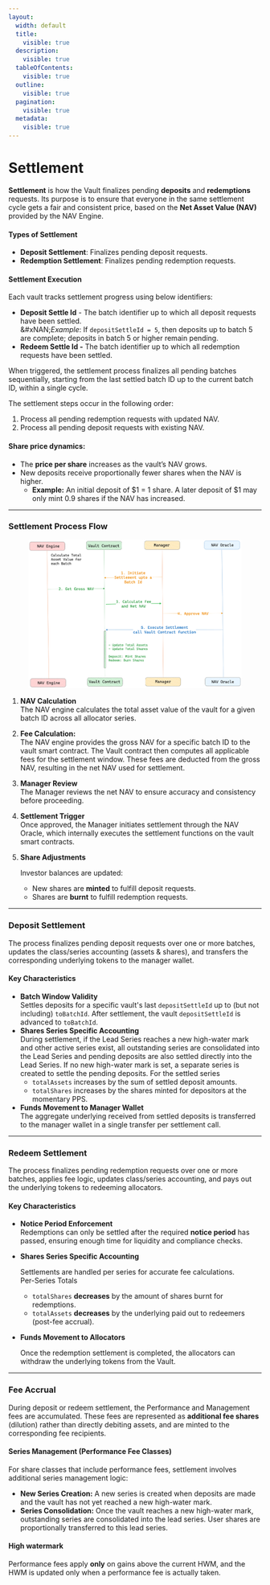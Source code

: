 ```yaml
---
layout:
  width: default
  title:
    visible: true
  description:
    visible: true
  tableOfContents:
    visible: true
  outline:
    visible: true
  pagination:
    visible: true
  metadata:
    visible: true
---
```


# Settlement

**Settlement** is how the Vault finalizes pending **deposits** and **redemptions** requests. Its purpose is to ensure that everyone in the same settlement cycle gets a fair and consistent price, based on the **Net Asset Value (NAV)** provided by the NAV Engine.

#### Types of Settlement

* **Deposit Settlement**: Finalizes pending deposit requests.
* **Redemption Settlement**: Finalizes pending redemption requests.

#### Settlement Execution

Each vault tracks settlement progress using below identifiers:

* **Deposit Settle Id** - The batch identifier up to which all deposit requests have been settled.\
  &#xNAN;_&#x45;xample_: If `depositSettleId = 5`, then deposits up to batch 5 are complete; deposits in batch 5 or higher remain pending.
* **Redeem Settle Id -** The batch identifier up to which all redemption requests have been settled.

When triggered, the settlement process finalizes all pending batches sequentially, starting from the last settled batch ID up to the current batch ID, within a single cycle.

The settlement steps occur in the following order:

1. Process all pending redemption requests with updated NAV.
2. Process all pending deposit requests with existing NAV.

#### Share price dynamics:

* The **price per share** increases as the vault’s NAV grows.
* New deposits receive proportionally fewer shares when the NAV is higher.
  * **Example:** An initial deposit of $1 = 1 share. A later deposit of $1 may only mint 0.9 shares if the NAV has increased.

***

### Settlement Process Flow

<figure><picture><source srcset="../../.gitbook/assets/Aleph-settle-sequence.png" media="(prefers-color-scheme: dark)"><img src="../../.gitbook/assets/settlement-flow-diagram.png" alt=""></picture><figcaption></figcaption></figure>



1. **NAV Calculation**\
   The NAV engine calculates the total asset value of the vault for a given batch ID across all allocator series.
2. **Fee Calculation:**\
   The NAV engine provides the gross NAV for a specific batch ID to the vault smart contract. The Vault contract then computes all applicable fees for the settlement window. These fees are deducted from the gross NAV, resulting in the net NAV used for settlement.
3. **Manager Review**\
   The Manager reviews the net NAV to ensure accuracy and consistency before proceeding.
4. **Settlement Trigger**\
   Once approved, the Manager initiates settlement through the NAV Oracle, which internally executes the settlement functions on the vault smart contracts.
5.  **Share Adjustments**

    Investor balances are updated:

    * New shares are **minted** to fulfill deposit requests.
    * Shares are **burnt** to fulfill redemption requests.



***

### Deposit Settlement

The process finalizes pending deposit requests over one or more batches, updates the class/series accounting (assets & shares), and transfers the corresponding underlying tokens to the manager wallet.

#### Key Characteristics

* **Batch Window Validity**\
  Settles deposits for a specific vault's last `depositSettleId` up to (but not including) `toBatchId`. After settlement, the vault `depositSettleId` is advanced to `toBatchId`.
* **Shares Series Specific Accounting**\
  During settlement, if the Lead Series reaches a new high-water mark and other active series exist, all outstanding series are consolidated into the Lead Series and pending deposits are also settled directly into the Lead Series. If no new high-water mark is set, a separate series is created to settle the pending deposits. For the settled series
  * `totalAssets` increases by the sum of settled deposit amounts.
  * `totalShares` increases by the shares minted for depositors at the momentary PPS.
* **Funds Movement to Manager Wallet**\
  The aggregate underlying received from settled deposits is transferred to the manager wallet in a single transfer per settlement call.



***

### Redeem Settlement

The process finalizes pending redemption requests over one or more batches, applies fee logic, updates class/series accounting, and pays out the underlying tokens to redeeming allocators.

#### Key Characteristics

* **Notice Period Enforcement**\
  Redemptions can only be settled after the required **notice period** has passed, ensuring enough time for liquidity and compliance checks.
*   **Shares Series Specific Accounting**

    Settlements are handled per series for accurate fee calculations.\
    Per-Series Totals

    * `totalShares` **decreases** by the amount of shares burnt for redemptions.
    * `totalAssets` **decreases** by the underlying paid out to redeemers (post-fee accrual).
*   **Funds Movement to Allocators**

    Once the redemption settlement is completed, the allocators can withdraw the underlying tokens from the Vault.



***

### Fee Accrual

During deposit or redeem settlement, the Performance and Management fees are accumulated. These fees are represented as **additional fee shares** (dilution) rather than directly debiting assets, and are minted to the corresponding fee recipients.

#### Series Management (Performance Fee Classes)

For share classes that include performance fees, settlement involves additional series management logic:

* **New Series Creation:** A new series is created when deposits are made and the vault has not yet reached a new high-water mark.
* **Series Consolidation:** Once the vault reaches a new high-water mark, outstanding series are consolidated into the lead series. User shares are proportionally transferred to this lead series.

#### **High watermark**

Performance fees apply **only** on gains above the current HWM, and the HWM is updated only when a performance fee is actually taken.
